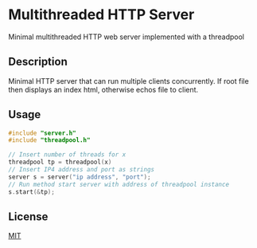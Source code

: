# Multithreaded HTTP Server

Minimal multithreaded HTTP web server implemented with a threadpool

## Description

Minimal HTTP server that can run multiple clients concurrently. If root file then displays an index html, otherwise echos file to client.

## Usage

```cpp
#include "server.h"
#include "threadpool.h"

// Insert number of threads for x
threadpool tp = threadpool(x)
// Insert IP4 address and port as strings
server s = server("ip address", "port");
// Run method start server with address of threadpool instance
s.start(&tp);
```

## License

[MIT](https://choosealicense.com/licenses/mit/)